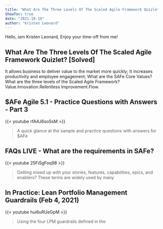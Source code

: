 ```yaml
---
title: "What Are The Three Levels Of The Scaled Agile Framework Quizlet? [Solved]"
ShowToc: true 
date: "2021-10-19"
author: "Kristen Leonard" 
---
```


Hello, iam Kristen Leonard, Enjoy your time-off from me!
## What Are The Three Levels Of The Scaled Agile Framework Quizlet? [Solved]
It allows business to deliver value to the market more quickly; It increases productivity and employee engagement; What are the SAFe Core Values? What are the three levels of the Scaled Agile Framework?
Value.Innovation.Relentless Improvement.Flow.

## $AFe Agile 5.1 - Practice Questions with Answers - Part 3
{{< youtube rfA4J6soSsM >}}
>A quick glance at the sample and practice questions with answers for $AFe 

## FAQs LIVE - What are the requirements in SAFe?
{{< youtube 25FiSgFoq98 >}}
>Getting mixed up with your stories, features, capabilities, epics, and enablers? These terms are widely used by many 

## In Practice: Lean Portfolio Management Guardrails (Feb 4, 2021)
{{< youtube hui6uRUeGpM >}}
>Using the four LPM guardrails defined in the 

